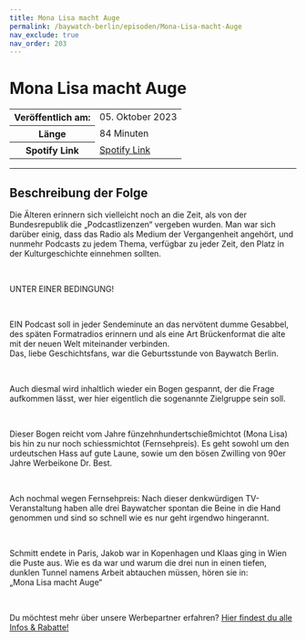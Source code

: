 ```yaml
---
title: Mona Lisa macht Auge
permalink: /baywatch-berlin/episoden/Mona-Lisa-macht-Auge
nav_exclude: true
nav_order: 203
---
```


# Mona Lisa macht Auge
<table class="resp-table dcf-table dcf-table-responsive dcf-table-bordered dcf-table-striped dcf-w-100%">
                    <tbody>
                        <tr>
                            <th scope="row">Veröffentlich am:</th>
                            <td data-label="Veröffentlich am:">05. Oktober 2023</td>
                        </tr>
                        <tr>
                            <th scope="row">Länge </th>
                            <td data-label="Länge ">84 Minuten</td>
                        </tr><tr>
                                <th scope="row">Spotify Link</th>
                                <td data-label="Spotify Link"><a href="https://open.spotify.com/episode/0ozAf4M25IGvfrEMtrhlyn">Spotify Link</a></td>
                            </tr></tbody>
                </table>

***

## Beschreibung der Folge

<div>
<p>Die Älteren erinnern sich vielleicht noch an die Zeit, als von der Bundesrepublik die  „Podcastlizenzen“ vergeben wurden. Man war sich darüber einig, dass das Radio als Medium der Vergangenheit angehört, und nunmehr Podcasts zu jedem Thema, verfügbar zu jeder Zeit, den Platz in der Kulturgeschichte einnehmen sollten. </p><br/><p>UNTER EINER BEDINGUNG! </p><br/><p>EIN Podcast soll in jeder Sendeminute an das nervötent dumme Gesabbel, des späten Formatradios erinnern und als eine Art Brückenformat die alte mit der neuen Welt miteinander verbinden. <br/>Das, liebe Geschichtsfans, war die Geburtsstunde von Baywatch Berlin. </p><br/><p>Auch diesmal wird inhaltlich wieder ein Bogen gespannt, der die Frage aufkommen lässt, wer hier eigentlich die sogenannte Zielgruppe sein soll. </p><br/><p>Dieser Bogen reicht vom Jahre fünzehnhundertschießmichtot (Mona Lisa) bis hin zu nur noch schiessmichtot (Fernsehpreis). Es geht sowohl um den urdeutschen Hass auf gute Laune, sowie um den bösen Zwilling von 90er Jahre Werbeikone Dr. Best. </p><br/><p>Ach nochmal wegen Fernsehpreis: Nach dieser denkwürdigen TV-Veranstaltung haben alle drei Baywatcher spontan die Beine in die Hand genommen und sind so schnell wie es nur geht irgendwo hingerannt. </p><br/><p>Schmitt endete in Paris, Jakob war in Kopenhagen und Klaas ging in Wien die Puste aus. Wie es da war und warum die drei nun in einen tiefen, dunklen Tunnel namens Arbeit abtauchen müssen, hören sie in: <br/>„Mona Lisa macht Auge“</p><br/><p>Du möchtest mehr über unsere Werbepartner erfahren? <a href="https://linktr.ee/BaywatchBerlin" rel="nofollow">Hier findest du alle Infos &amp; Rabatte!</a></p>  
</div>

